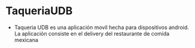 # TaqueriaUDB
* Taqueria UDB es una aplicación movil hecha para dispositivos android. La aplicación consiste en el delivery del restaurante de comida mexicana 
#
